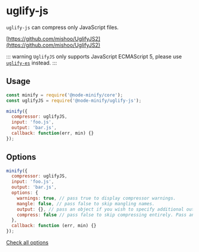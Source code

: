 # uglify-js

`uglify-js` can compress only JavaScript files.

[https://github.com/mishoo/UglifyJS2](https://github.com/mishoo/UglifyJS2)

::: warning
`UglifyJS` only supports JavaScript ECMAScript 5, please use [`uglify-es`](/compressors/uglify-es.md) instead.
:::

## Usage

```js
const minify = require('@node-minify/core');
const uglifyJS = require('@node-minify/uglify-js');

minify({
  compressor: uglifyJS,
  input: 'foo.js',
  output: 'bar.js',
  callback: function(err, min) {}
});
```

## Options

```js
minify({
  compressor: uglifyJS,
  input: 'foo.js',
  output: 'bar.js',
  options: {
    warnings: true, // pass true to display compressor warnings.
    mangle: false, // pass false to skip mangling names.
    output: {}, // pass an object if you wish to specify additional output options. The defaults are optimized for best compression.
    compress: false // pass false to skip compressing entirely. Pass an object to specify custom compressor options.
  },
  callback: function (err, min) {}
});
```

[Check all options](https://github.com/mishoo/UglifyJS2)
